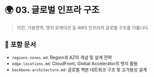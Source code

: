 # 🌍 03. 글로벌 인프라 구조

> 리전, 가용영역, 엣지 로케이션 등 AWS 인프라의 글로벌 구조를 다룹니다.

## 📂 포함 문서
- `regions-zones.md`: Region과 AZ의 개념 및 설계 전략
- `edge-locations.md`: CloudFront, Global Accelerator의 엣지 활용
- `backbone-architecture.md`: 글로벌 백본 네트워크 구조 및 고가용성 설계